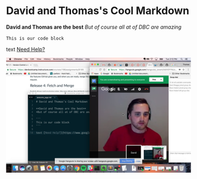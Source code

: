 # David and Thomas's Cool Markdown

**David and Thomas are the best**
*But of course all at of DBC are amazing*

```
This is our code block
```

text [Need Help?](https://www.google.com/)

![Screen Shot](https://github.com/davidtskaggs/phase-0-gps-1/blob/master/David%20and%20Thomas%20Working%20on%20GPS%201.1.png)